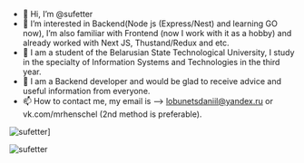 - 👋 Hi, I’m @sufetter
- 👀 I’m interested in Backend(Node js (Express/Nest) and learning GO now),
  I’m also familiar with Frontend (now I work with it as a hobby) and already worked with Next JS, Thustand/Redux and etc.
- 🌱 I am a student of the Belarusian State Technological University, I study in the specialty of Information Systems and Technologies in the third year.
- 💞️ I am a Backend developer and would be glad to receive advice and useful information from everyone.
- 📫 How to contact me, my email is --> lobunetsdaniil@yandex.ru or vk.com/mrhenschel (2nd method is preferable).

![sufetter](https://streak-stats.demolab.com?user=sufetter&theme=nightowl&hide_border=true)]

![sufetter](https://github-readme-stats.vercel.app/api?username=sufetter&show_icons=true&theme=tokyonight&hide_border=true)
